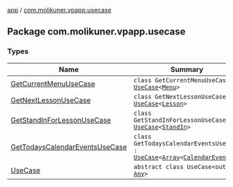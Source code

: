 [app](../index.md) / [com.molikuner.vpapp.usecase](./index.md)

## Package com.molikuner.vpapp.usecase

### Types

| Name | Summary |
|---|---|
| [GetCurrentMenuUseCase](-get-current-menu-use-case/index.md) | `class GetCurrentMenuUseCase : `[`UseCase`](-use-case/index.md)`<`[`Menu`](../com.molikuner.vpapp.types.data/-menu/index.md)`>` |
| [GetNextLessonUseCase](-get-next-lesson-use-case/index.md) | `class GetNextLessonUseCase : `[`UseCase`](-use-case/index.md)`<`[`Lesson`](../com.molikuner.vpapp.types.data/-lesson/index.md)`>` |
| [GetStandInForLessonUseCase](-get-stand-in-for-lesson-use-case/index.md) | `class GetStandInForLessonUseCase : `[`UseCase`](-use-case/index.md)`<`[`StandIn`](../com.molikuner.vpapp.types.data/-stand-in/index.md)`>` |
| [GetTodaysCalendarEventsUseCase](-get-todays-calendar-events-use-case/index.md) | `class GetTodaysCalendarEventsUseCase : `[`UseCase`](-use-case/index.md)`<`[`Array`](https://kotlinlang.org/api/latest/jvm/stdlib/kotlin/-array/index.html)`<`[`CalendarEvent`](../com.molikuner.vpapp.types.data/-calendar-event/index.md)`>>` |
| [UseCase](-use-case/index.md) | `abstract class UseCase<out R : `[`Any`](https://kotlinlang.org/api/latest/jvm/stdlib/kotlin/-any/index.html)`>` |
